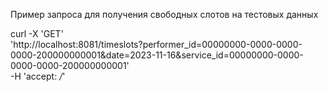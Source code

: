 Пример запроса для получения свободных слотов на тестовых данных

curl -X 'GET' \
'http://localhost:8081/timeslots?performer_id=00000000-0000-0000-0000-200000000001&date=2023-11-16&service_id=00000000-0000-0000-0000-200000000001' \
-H 'accept: */*'